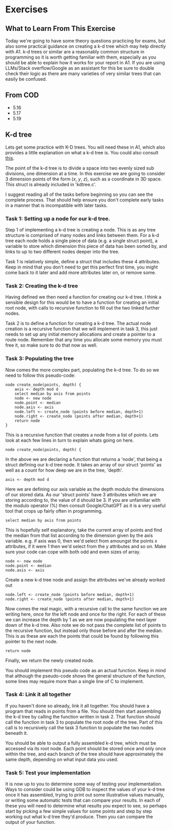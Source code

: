 # Exercises

## What to Learn From This Exercise
Today we're going to have some theory questions practicing for exams, but also
some practical guidance on creating a k-d tree which may help directly with A1.
k-d trees or similar are a reasonably common structure in programming so it is
worth getting familiar with them, especially as you should be able to explain
how it works for your report in A1. If you are using LLMs/Stack overflow/Google
as an assistant for this be sure to double check their logic as there are 
many varieties of very similar trees that can easily be confused.

## From COD

* 5.16
* 5.17
* 5.19

## K-d tree
Lets get some practice with K-D trees. You will need these in A1, which also
provides a little explanation on what a k-d tree is. You could also consult 
[this](https://en.wikipedia.org/wiki/K-d_tree). 

The point of the k-d tree is to divide a space into two evenly sized sub 
divisions, one dimension at a time. In this exercise we are going to consider
3 dimension points of the form (_x_, _y_, _z_), such as a coordinate in 3D 
space. This struct is already included in 'kdtree.c'.

I suggest reading all of the tasks before beginning so you can see the complete
process. That should help ensure you don't complete early tasks in a manner 
that is incompatible with later tasks.

### Task 1: Setting up a node for our k-d tree.
Step 1 of implementing a k-d tree is creating a node. This is as any tree
structure is comprised of many nodes and links between them. For a k-d tree
each node holds a single piece of data (e.g. a single struct point), a 
variable to store which dimension this piece of data has been sorted by, and 
links to up to two different nodes deeper into the tree. 

Task 1 is relatively simple, define a struct that includes these 4 attributes. 
Keep in mind that you don't need to get this perfect first time, you might 
come back to it later and add more attributes later on, or remove some.

### Task 2: Creating the k-d tree
Having defined we then need a function for creating our k-d tree. I think a 
sensible design for this would be to have a function for creating an initial 
root node, with calls to recursive function to fill out the two linked further
nodes.

Task 2 is to define a function for creating a k-d tree. The actual node creation
is a recursive function that we will implement in task 3, this just needs to 
set up any initial memory allocations and create a pointer to a route node.
Remember that any time you allocate some memory you must free it, so make sure
to do that now as well.

### Task 3: Populating the tree
Now comes the more complex part, populating the k-d tree. To do so we need to 
follow this pseudo-code:

    node create_node(points, depth) {
        axis <- depth mod d
        select median by axis from points
        node <- new node
        node.point <- median
        node.axis <- axis
        node.left <- create_node (points before median, depth+1)
        node.right <- create_node (points after median, depth+1)
        return node
    }

This is a recursive function that creates a node from a list of points. Lets
look at each few lines in turn to explain whats going on here.

    node create_node(points, depth) {

In the above we are declaring a function that returns a 'node', that being a 
struct defining our k-d tree node. It takes an array of our struct 'points' as
well as a count for how deep we are in the tree, 'depth'.

    axis <- depth mod d

Here we are defining our axis variable as the depth modulo the dimensions of 
our stored data. As our 'struct points' have 3 attributes which we are storing
according to, the value of d should be 3. If you are unfamiliar with the modulo
operator (%) then consult Google/ChatGPT as it is a very useful tool that crops
up fairly often in programming. 

    select median by axis from points

This is hopefully self explanatory, take the current array of points and find
the median from that list according to the dimension given by the axis 
variable. e.g. if axis was 0, then we'd select from amoungst the points x 
attributes, if it were 1 then we'd select from the y attributes and so on.
Make sure your code can cope with both odd and even
sizes of array. 

    node <- new node
    node.point <- median
    node.axis <- axis

Create a new k-d tree node and assign the attributes we've already worked out

    node.left <- create_node (points before median, depth+1)
    node.right <- create_node (points after median, depth+1)

Now comes the real magic, with a recursive call to the same function we are 
writing here, once for the left node and once for the right. For each of these
we can increase the depth by 1 as we are now populating the next layer down of
the k-d tree. Also note we do not pass the complete list of points to the 
recursive function, but instead only those before and after the median. This is
as these are each the points that could be found by following this pointer to
the next node. 

    return node

Finally, we return the newly created node.

You should implement this pseudo code as an actual function. Keep in mind that
although the pseudo-code shows the general structure of the function, some 
lines may require more than a single line of C to implement. 

### Task 4: Link it all together
If you haven't done so already, link it all together. You should have a program
that reads in points from a file. You should then start assembling the k-d tree
by calling the function written in task 2. That function should call the 
function in task 3 to populate the root node of the tree. Part of this call is
to recursively call the task 3 function to populate the two nodes beneath it.

You should be able to output a fully assembled k-d tree, which must be accessed
via its root node. Each point should be stored once and only once within the
tree, and each branch of the tree should have approximately the same depth,
depending on what input data you used.

### Task 5: Test your implementation
It is now up to you to determine some way of testing your implementation. Ways
to consider could be using GDB to inspect the values of your k-d tree once it 
has assembled, trying to print out some illustrative values manually, or
writing some automatic tests that can compare your results. In each of these
you will need to determine what results you expect to see, so perhaps start 
by picking a few simple values for some points and step by step working out
what k-d tree they'd produce. Then you can compare the output of your function.